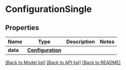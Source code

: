 # ConfigurationSingle


## Properties
Name | Type | Description | Notes
------------ | ------------- | ------------- | -------------
**data** | [**Configuration**](Configuration.md) |  | 

[[Back to Model list]](../README.md#documentation-for-models) [[Back to API list]](../README.md#documentation-for-api-endpoints) [[Back to README]](../README.md)


